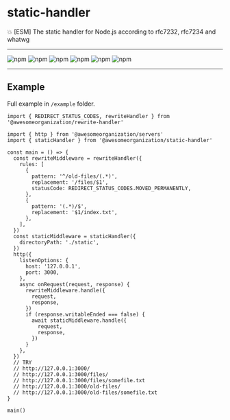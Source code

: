 # static-handler

:boom: [ESM] The static handler for Node.js according to rfc7232, rfc7234 and whatwg

---

![npm](https://img.shields.io/david/awesomeorganization/static-handler)
![npm](https://img.shields.io/npm/v/@awesomeorganization/static-handler)
![npm](https://img.shields.io/npm/dt/@awesomeorganization/static-handler)
![npm](https://img.shields.io/npm/l/@awesomeorganization/static-handler)
![npm](https://img.shields.io/bundlephobia/minzip/@awesomeorganization/static-handler)
![npm](https://img.shields.io/bundlephobia/min/@awesomeorganization/static-handler)

---

## Example

Full example in `/example` folder.

```
import { REDIRECT_STATUS_CODES, rewriteHandler } from '@awesomeorganization/rewrite-handler'

import { http } from '@awesomeorganization/servers'
import { staticHandler } from '@awesomeorganization/static-handler'

const main = () => {
  const rewriteMiddleware = rewriteHandler({
    rules: [
      {
        pattern: '^/old-files/(.*)',
        replacement: '/files/$1',
        statusCode: REDIRECT_STATUS_CODES.MOVED_PERMANENTLY,
      },
      {
        pattern: '(.*)/$',
        replacement: '$1/index.txt',
      },
    ],
  })
  const staticMiddleware = staticHandler({
    directoryPath: './static',
  })
  http({
    listenOptions: {
      host: '127.0.0.1',
      port: 3000,
    },
    async onRequest(request, response) {
      rewriteMiddleware.handle({
        request,
        response,
      })
      if (response.writableEnded === false) {
        await staticMiddleware.handle({
          request,
          response,
        })
      }
    },
  })
  // TRY
  // http://127.0.0.1:3000/
  // http://127.0.0.1:3000/files/
  // http://127.0.0.1:3000/files/somefile.txt
  // http://127.0.0.1:3000/old-files/
  // http://127.0.0.1:3000/old-files/somefile.txt
}

main()
```
